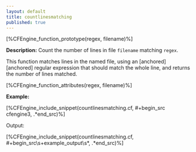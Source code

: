 ```yaml
---
layout: default
title: countlinesmatching
published: true
---
```


[%CFEngine_function_prototype(regex, filename)%]

**Description:** Count the number of lines in file `filename` matching
`regex`.

This function matches lines in the named file, using an [anchored][anchored]
regular expression that should match the whole line, and returns the number of
lines matched.

[%CFEngine_function_attributes(regex, filename)%]

**Example:**

[%CFEngine_include_snippet(countlinesmatching.cf, #\+begin_src cfengine3, .*end_src)%]

Output:

[%CFEngine_include_snippet(countlinesmatching.cf, #\+begin_src\s+example_output\s*, .*end_src)%]
